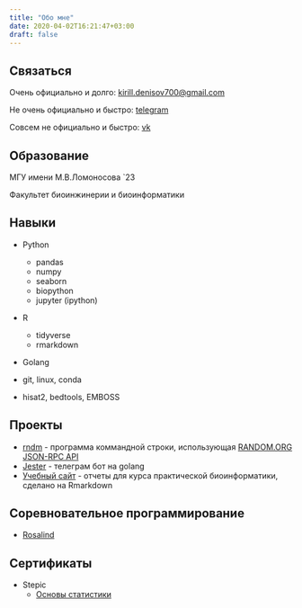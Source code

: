 ```yaml
---
title: "Обо мне"
date: 2020-04-02T16:21:47+03:00
draft: false
---
```


## Связаться

Очень официально и долго: kirill.denisov700@gmail.com

Не очень официально и быстро: [telegram](https://t.me/maimedprince)

Совсем не официально и быстро: [vk](https://vk.com/maimedprince)

## Образование
МГУ имени М.В.Ломоносова `23

Факультет биоинжинерии и биоинформатики

## Навыки
- Python
    - pandas
    - numpy
    - seaborn
    - biopython
    - jupyter (ipython)

- R
    - tidyverse
    - rmarkdown

- Golang

- git, linux, conda

- hisat2, bedtools, EMBOSS

## Проекты
- [rndm](https://github.com/kirilldenisov/rndm) - программа коммандной строки, использующая [RANDOM.ORG JSON-RPC API](https://api.random.org/json-rpc/2)
- [Jester](https://github.com/kirilldenisov/JestAndMemeBot) - телеграм бот на golang
- [Учебный сайт](https://kodomo.fbb.msu.ru/~kirilldenisov/index.html) - отчеты для курса практической биоинформатики, сделано на Rmarkdown

## Соревновательное программирование
- [Rosalind](http://rosalind.info/users/kirilldenisov/)

## Сертификаты
- Stepic
    - [Основы статистики](https://stepik.org/cert/219747)